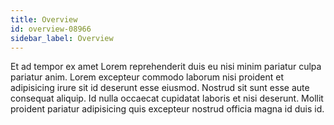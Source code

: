 ```yaml
---
title: Overview
id: overview-08966
sidebar_label: Overview
---
```


Et ad tempor ex amet Lorem reprehenderit duis eu nisi minim pariatur culpa pariatur anim. Lorem excepteur commodo laborum nisi proident et adipisicing irure sit id deserunt esse eiusmod. Nostrud sit sunt esse aute consequat aliquip. Id nulla occaecat cupidatat laboris et nisi deserunt. Mollit proident pariatur adipisicing quis excepteur nostrud officia magna id duis id.

